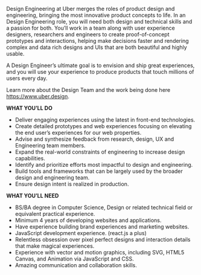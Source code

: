 Design Engineering at Uber merges the roles of product design and engineering, bringing the most innovative product concepts to life. In an Design Engineering role, you will need both design and technical skills and a passion for both.  You’ll work in a team along with user experience designers, researchers and engineers to create proof-of-concept prototypes and interactions, helping make decisions faster and rendering complex and data rich designs and UIs that are both beautiful and highly usable.
 
A Design Engineer’s ultimate goal is to envision and ship great experiences, and you will use your experience to produce products that touch millions of users every day.
 
Learn more about the Design Team and the work being done here https://www.uber.design.
 
**WHAT YOU’LL DO**

- Deliver engaging experiences using the latest in front-end technologies.
- Create detailed prototypes and web experiences focusing on elevating the end user’s experiences for our web properties.
- Advise and synthesize feedback from research, design, UX and Engineering team members.
- Expand the real-world constraints of engineering to increase design capabilities.
- Identify and prioritize efforts most impactful to design and engineering.
- Build tools and frameworks that can be largely used by the broader design and engineering team.
- Ensure design intent is realized in production.
 
**WHAT YOU’LL NEED**

- BS/BA degree in Computer Science, Design or related technical field or equivalent practical experience.
- Minimum 4 years of developing websites and applications.
- Have experience building brand experiences and marketing websites.
- JavaScript development experience. (react.js a plus)
- Relentless obsession over pixel perfect designs and interaction details that make magical experiences.
- Experience with vector and motion graphics, including SVG, HTML5 Canvas, and Animation via JavaScript and CSS.
- Amazing communication and collaboration skills.
